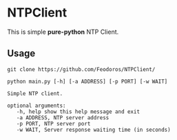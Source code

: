 # NTPClient
This is simple **pure-python** NTP Client. 
## Usage
`git clone https://github.com/Feodoros/NTPClient/`

 ```
 python main.py [-h] [-a ADDRESS] [-p PORT] [-w WAIT]
 
 Simple NTP client.
 
 optional arguments:
  	-h, help show this help message and exit
  	-a ADDRESS, NTP server address
  	-p PORT, NTP server port
  	-w WAIT, Server response waiting time (in seconds)
```


